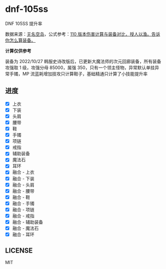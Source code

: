 # dnf-105ss

DNF 105SS 提升率

数据来源：[无名空岛](https://www.skycity.top:8016/dictionary?from=home)，公式参考：[110 版本伤害计算与装备对比，授人以渔。告诉你怎么算装备。](https://bbs.colg.cn/thread-8672452-1-1.html)

**计算仅供参考**

装备为 2022/10/27 韩服史诗改版后，已更新大魔法师的次元回廊装备，所有装备攻强取 1 级，攻强分母 85000，属强 350，只有一个领主怪物，异常默认单挂异常手镯，MP 流蓝耗增加技攻只计算鞋子，基础精通只计算了小技能提升率

## 进度

- [x] 上衣
- [x] 下装
- [x] 头肩
- [x] 腰带
- [x] 鞋
- [x] 手镯
- [x] 项链
- [x] 戒指
- [x] 辅助装备
- [x] 魔法石
- [x] 耳环
- [x] 融合 - 上衣
- [x] 融合 - 下装
- [x] 融合 - 头肩
- [x] 融合 - 腰带
- [x] 融合 - 鞋
- [x] 融合 - 手镯
- [x] 融合 - 项链
- [x] 融合 - 戒指
- [x] 融合 - 辅助装备
- [x] 融合 - 魔法石
- [x] 融合 - 耳环

## LICENSE

MIT
